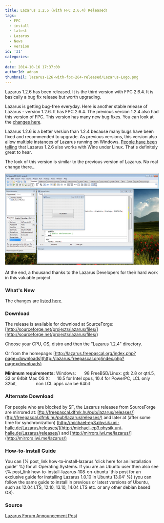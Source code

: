 ```yaml
---
title: Lazarus 1.2.6 (with FPC 2.6.4) Released!
tags:
  - FPC
  - install
  - latest
  - Lazarus
  - News
  - version
id: '31'
categories:
  -
date: 2014-10-16 17:37:00
authorId: adnan
thumbnail: lazarus-126-with-fpc-264-released/Lazarus-Logo.png
---
```


Lazarus 1.2.6 has been released. It is the third version with FPC 2.6.4. It is basically a bug fix release but worth upgrading.
<!-- more -->


Lazarus is getting bug-free everyday. Here is another stable release of Lazarus - version 1.2.6. It has FPC 2.6.4. The previous version 1.2.4 also had this version of FPC. This version has many new bug fixes. You can look at the [changes here](http://wiki.lazarus.freepascal.org/Lazarus_1.2_fixes_branch#Fixes_for_1.2.6_.28Merged.29).

Lazarus 1.2.6 is a better version than 1.2.4 because many bugs have been fixed and recommended to upgrade. As previous versions, this version also allow multiple instances of Lazarus running on Windows. [People have been telling](http://forum.lazarus.freepascal.org/index.php/topic,26134.msg160016.html#msg160016) that Lazarus 1.2.6 also works with Wine under Linux. That's definitely great to hear.

The look of this version is similar to the previous version of Lazarus. No real change there...


![Screenshot of Lazarus 1.2.6 with FPC 2.6.4 running under Windows 7](lazarus-126-with-fpc-264-released/Lazarus-1.2.6-fpc-2.6.4.gif "Screenshot of Lazarus 1.2.6 with FPC 2.6.4 running under Windows 7")



At the end, a thousand thanks to the Lazarus Developers for their hard work in this valuable project.


### What's New

The changes are [listed here](http://wiki.lazarus.freepascal.org/Lazarus_1.2_fixes_branch#Fixes_for_1.2.6_.28Merged.29).


### Download

The release is available for download at SourceForge:
[http://sourceforge.net/projects/lazarus/files/](http://sourceforge.net/projects/lazarus/files/)

Choose your CPU, OS, distro and then the "Lazarus 1.2.4" directory.

Or from the homepage: [http://lazarus.freepascal.org/index.php?page=downloads](http://lazarus.freepascal.org/index.php?page=downloads)


**Minimum requirements:**
Windows:       98
FreeBSD/Linux: gtk 2.8 or qt4.5, 32 or 64bit
Mac OS X:      10.5 for Intel cpus, 10.4 for PowerPC, LCL only 32bit,
               non LCL apps can be 64bit


### Alternate Download

For people who are blocked by SF, the Lazarus releases from SourceForge are mirrored at:
[ftp://freepascal.dfmk.hu/pub/lazarus/releases/](ftp://freepascal.dfmk.hu/pub/lazarus/releases/)
and later at (after some time for synchronization)
[http://michael-ep3.physik.uni-halle.de/Lazarus/releases/](http://michael-ep3.physik.uni-halle.de/Lazarus/releases/)
and
[http://mirrors.iwi.me/lazarus/](http://mirrors.iwi.me/lazarus/)


### How-to-Install Guide


You can {% post_link how-to-install-lazarus 'click here for an installation guide' %} for all Operating Systems.
If you are an Ubuntu user then also see {% post_link how-to-install-lazarus-108-on-ubuntu 'this post for an exclusive guide for installing Lazarus 1.0.10 in Ubuntu 13.04' %} (you can follow the same guide to install in previous or latest versions of Ubuntu, such as 12.04 LTS, 12.10, 13.10, 14.04 LTS etc. or any other debian based OS).


### Source

[Lazarus Forum Announcement Post](http://forum.lazarus.freepascal.org/index.php/topic,26134.0.html)
